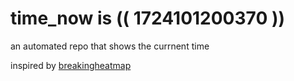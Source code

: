 # time_now is (( 1724101200370 ))

an automated repo that shows the currnent time

inspired by [breakingheatmap](https://github.com/breakingheatmap/breakingheatmap)